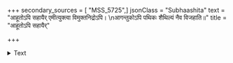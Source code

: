 +++
secondary_sources = [ "MSS_5725",]
jsonClass = "Subhaashita"
text = "आहूतोऽपि सहायैर् एमीत्युक्त्वा विमुक्तनिद्रोऽपि।  \nआगन्तुकोऽपि पथिकः शैथिल्यं नैव विजहाति॥"
title = "आहूतोऽपि सहायैर्"

+++

<details><summary>Text</summary>

आहूतोऽपि सहायैर् एमीत्युक्त्वा विमुक्तनिद्रोऽपि।  
आगन्तुकोऽपि पथिकः शैथिल्यं नैव विजहाति॥
</details>
